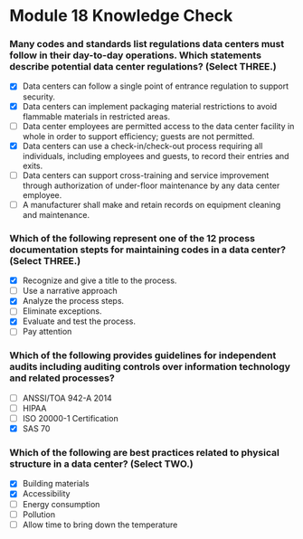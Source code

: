 # Module 18 Knowledge Check

### Many codes and standards list regulations data centers must follow in their day-to-day operations. Which statements describe potential data center regulations? (Select THREE.)

- [X] Data centers can follow a single point of entrance regulation to support security.
- [X] Data centers can implement packaging material restrictions to avoid flammable materials in restricted areas.
- [ ] Data center employees are permitted access to the data center facility in whole in order to support efficiency; guests are not permitted.
- [X] Data centers can use a check-in/check-out process requiring all individuals, including employees and guests, to record their entries and exits.
- [ ] Data centers can support cross-training and service improvement through authorization of under-floor maintenance by any data center employee.
- [ ] A manufacturer shall make and retain records on equipment cleaning and maintenance.

### Which of the following represent one of the 12 process documentation stepts for maintaining codes in a data center? (Select THREE.)

- [X] Recognize and give a title to the process.
- [ ] Use a narrative approach
- [X] Analyze the process steps.
- [ ] Eliminate exceptions.
- [X] Evaluate and test the process.
- [ ] Pay attention

### Which of the following provides guidelines for independent audits including auditing controls over information technology and related processes?

- [ ] ANSSI/TOA 942-A 2014
- [ ] HIPAA
- [ ] ISO 20000-1 Certification
- [X] SAS 70

### Which of the following are best practices related to physical structure in a data center? (Select TWO.)

- [X] Building materials
- [X] Accessibility
- [ ] Energy consumption
- [ ] Pollution
- [ ] Allow time to bring down the temperature